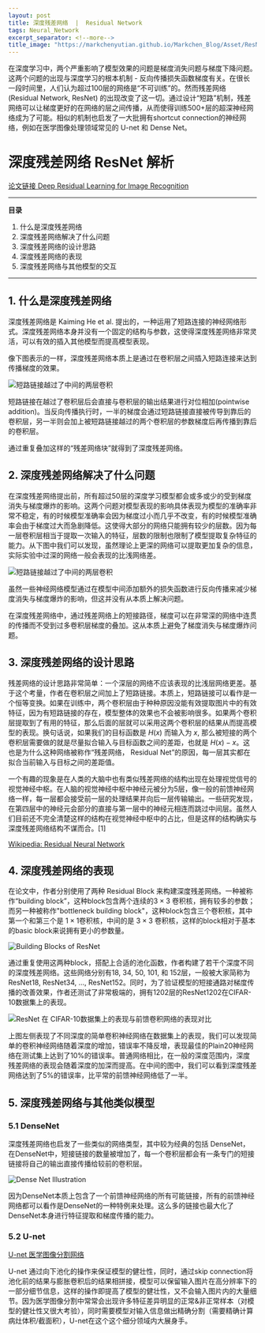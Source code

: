 ```yaml
---
layout: post
title: 深度残差网络  |  Residual Network
tags: Neural_Network
excerpt_separator: <!--more-->
title_image: "https://markchenyutian.github.io/Markchen_Blog/Asset/ResNet1.png"
---
```

<head>
    <script src="https://cdnjs.cloudflare.com/ajax/libs/mathjax/2.7.1/MathJax.js?config=TeX-AMS-MML_HTMLorMML" type="text/javascript"></script>
    <script type="text/x-mathjax-config">
        MathJax.Hub.Config({
            tex2jax: {
            skipTags: ['script', 'noscript', 'style', 'textarea', 'pre'],
            inlineMath: [ ['$','$'], ["\\(","\\)"] ],
            displayMath: [ ['$$','$$'], ["\\[","\\]"] ],
            }
        });
    </script>
    <script src="https://markchenyutian.github.io/Markchen_Blog/Asset/JavaScript/LinkCard.js"></script>
</head>
在深度学习中，两个严重影响了模型效果的问题是梯度消失问题与梯度下降问题。这两个问题的出现与深度学习的根本机制 - 反向传播损失函数梯度有关。在很长一段时间里，人们认为超过100层的网络是“不可训练”的。然而残差网络 (Residual Network, ResNet) 的出现改变了这一切。通过设计“短路”机制，残差网络可以让梯度更好的在网络的层之间传播，从而使得训练500+层的超深神经网络成为了可能。相似的机制也启发了一大批拥有shortcut connection的神经网络，例如在医学图像处理领域常见的 U-net 和 Dense Net。
<!--more-->

# 深度残差网络 ResNet 解析

[论文链接 Deep Residual Learning for Image Recognition](https://arxiv.org/pdf/1512.03385.pdf)

---

**目录**

1. 什么是深度残差网络
2. 深度残差网络解决了什么问题
3. 深度残差网络的设计思路
4. 深度残差网络的表现
5. 深度残差网络与其他模型的交互

---

## 1. 什么是深度残差网络

深度残差网络是 Kaiming He et al. 提出的，一种运用了短路连接的神经网络形式。深度残差网络本身并没有一个固定的结构与参数，这使得深度残差网络非常灵活，可以有效的插入其他模型而提高模型表现。

像下图表示的一样，深度残差网络本质上是通过在卷积层之间插入短路连接来达到传播梯度的效果。

![短路链接越过了中间的两层卷积](https://gitee.com/MarkYutianChen/mark-markdown-imagebed/raw/master/20210502162856.png)

短路链接在越过了卷积层后会直接与卷积层的输出结果进行对位相加(pointwise addition)。当反向传播执行时，一半的梯度会通过短路链接直接被传导到靠后的卷积层，另一半则会加上被短路链接越过的两个卷积层的参数梯度后再传播到靠后的卷积层。

通过重复叠加这样的“残差网络块”就得到了深度残差网络。

## 2. 深度残差网络解决了什么问题

在深度残差网络提出前，所有超过50层的深度学习模型都会或多或少的受到梯度消失与梯度爆炸的影响。这两个问题对模型表现的影响具体表现为模型的准确率非常不稳定，有的时候模型准确率会因为梯度过小而几乎不改变，有的时候模型准确率会由于梯度过大而急剧降低。这使得大部分的网络只能拥有较少的层数。因为每一层卷积层相当于提取一次输入的特征，层数的限制也限制了模型提取复杂特征的能力。从下图中我们可以发现，虽然理论上更深的网络可以提取更加复杂的信息，实际实验中过深的网络一般会表现的比浅网络差。

![短路链接越过了中间的两层卷积](https://gitee.com/MarkYutianChen/mark-markdown-imagebed/raw/master/20210502162859.png)

虽然一些神经网络模型通过在模型中间添加额外的损失函数进行反向传播来减少梯度消失与梯度爆炸的影响，但这并没有从本质上解决问题。

在深度残差网络中，通过残差网络上的短接路径，梯度可以在非常深的网络中连贯的传播而不受到过多卷积层梯度的叠加。这从本质上避免了梯度消失与梯度爆炸问题。

## 3. 深度残差网络的设计思路

残差网络的设计思路非常简单：一个深层的网络不应该表现的比浅层网络更差。基于这个考量，作者在卷积层之间加上了短路链接。本质上，短路链接可以看作是一个恒等变换。如果在训练中，两个卷积层由于种种原因没能有效提取图片中的有效特征，因为有短路链接的存在，模型整体的效果也不会被影响很多。如果两个卷积层提取到了有用的特征，那么后面的层就可以采用这两个卷积层的结果从而提高模型的表现。换句话说，如果我们的目标函数是 $H(x)$ 而输入为 $x$, 那么被短接的两个卷积层需要做的就是尽量拟合输入与目标函数之间的差距，也就是 $H(x) - x$。这也是为什么这种网络被称作“残差网络， Residual Net”的原因，每一层其实都在拟合当前输入与目标之间的差距值。

一个有趣的现象是在人类的大脑中也有类似残差网络的结构出现在处理视觉信号的视觉神经中枢。在人脑的视觉神经中枢中神经元被分为5层，像一般的前馈神经网络一样，每一层都会接受前一层的处理结果并向后一层传输输出。一些研究发现，在第四层中的神经元会部分的直接与第一层中的神经元相连而跳过中间层。虽然人们目前还不完全清楚这样的结构在视觉神经中枢中的占比，但是这样的结构确实与深度残差网络结构不谋而合。[1]

<a href="https://en.wikipedia.org/wiki/Residual_neural_network" class="LinkCard"> Wikipedia: Residual Neural Network </a>

## 4. 深度残差网络的表现

在论文中，作者分别使用了两种 Residual Block 来构建深度残差网络。一种被称作“building block”，这种block包含两个连续的$3\times 3$ 卷积核，拥有较多的参数；而另一种被称作"bottleneck building block"，这种block包含三个卷积核，其中第一个和第三个是 $1\times 1$卷积核，中间的是 $3\times 3$ 卷积核，这样的block相对于基本的basic block来说拥有更小的参数量。

![Building Blocks of ResNet](https://gitee.com/MarkYutianChen/mark-markdown-imagebed/raw/master/20210502162901.png)

通过重复使用这两种block，搭配上合适的池化函数，作者构建了若干个深度不同的深度残差网络。这些网络分别有18, 34,  50, 101, 和 152层，一般被大家简称为 ResNet18, ResNet34, ..., ResNet152。同时，为了验证模型的短接通路对梯度传播的改善效果，作者还测试了非常极端的，拥有1202层的ResNet1202在CIFAR-10数据集上的表现。

![ResNet 在 CIFAR-10数据集上的表现与前馈卷积网络的表现对比](https://gitee.com/MarkYutianChen/mark-markdown-imagebed/raw/master/20210502162904.png)

上图左侧表现了不同深度的简单卷积神经网络在数据集上的表现，我们可以发现简单的卷积神经网络随着深度的增加，错误率不降反增，表现最佳的Plain20神经网络在测试集上达到了10%的错误率。普通网络相比，在一般的深度范围内，深度残差网络的表现会随着深度的加深而提高。在中间的图中，我们可以看到深度残差网络达到了5%的错误率，比平常的前馈神经网络低了一半。

## 5. 深度残差网络与其他类似模型

### 5.1 DenseNet

深度残差网络也启发了一些类似的网络类型，其中较为经典的包括 DenseNet， 在DenseNet中，短接链接的数量被增加了，每一个卷积层都会有一条专门的短接链接将自己的输出直接传播给较前的卷积层。

![Dense Net Illustration](https://gitee.com/MarkYutianChen/mark-markdown-imagebed/raw/master/20210502162907.jpeg)

因为DenseNet本质上包含了一个前馈神经网络的所有可能链接，所有的前馈神经网络都可以看作是DenseNet的一种特例来处理。这么多的链接也最大化了DenseNet本身进行特征提取和梯度传播的能力。

### 5.2 U-net

<a href="https://markchenyutian.github.io/Markchen_Blog/2020/10/09/U-net.html" class="LinkCard">U-net 医学图像分割网络</a>

U-net 通过向下池化的操作来保证模型的健壮性，同时，通过skip connection将池化前的结果与膨胀卷积后的结果相拼接，模型可以保留输入图片在高分辨率下的一部分细节信息，这样的操作即提高了模型的健壮性，又不会输入图片内的大量细节。因为医学图像分割中常常会出现许多特征差异明显的正常&非正常样本（对模型的健壮性又很大考验），同时需要模型对输入信息做出精确分割（需要精确计算病灶体积/截面积），U-net在这个这个细分领域内大展身手。